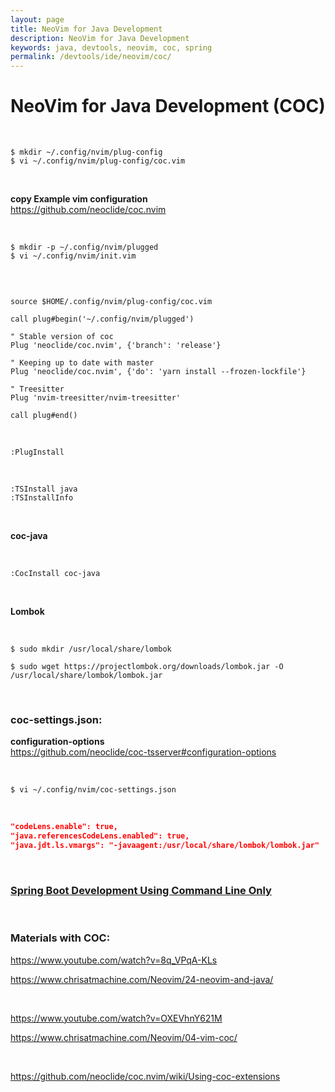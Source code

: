 ```yaml
---
layout: page
title: NeoVim for Java Development
description: NeoVim for Java Development
keywords: java, devtools, neovim, coc, spring
permalink: /devtools/ide/neovim/coc/
---
```


# NeoVim for Java Development (COC)

<br/>

```
$ mkdir ~/.config/nvim/plug-config
$ vi ~/.config/nvim/plug-config/coc.vim
```

<br/>

**copy Example vim configuration**  
https://github.com/neoclide/coc.nvim

<br/>

```
$ mkdir -p ~/.config/nvim/plugged
$ vi ~/.config/nvim/init.vim
```

<br/>

```vim

source $HOME/.config/nvim/plug-config/coc.vim

call plug#begin('~/.config/nvim/plugged')

" Stable version of coc
Plug 'neoclide/coc.nvim', {'branch': 'release'}

" Keeping up to date with master
Plug 'neoclide/coc.nvim', {'do': 'yarn install --frozen-lockfile'}

" Treesitter
Plug 'nvim-treesitter/nvim-treesitter'

call plug#end()
```

<br/>

```
:PlugInstall
```

<br/>

```
:TSInstall java
:TSInstallInfo
```

<br/>

**coc-java**

<br/>

```
:CocInstall coc-java
```

<br/>

**Lombok**

<br/>

```
$ sudo mkdir /usr/local/share/lombok

$ sudo wget https://projectlombok.org/downloads/lombok.jar -O /usr/local/share/lombok/lombok.jar
```

<br/>

### coc-settings.json:

**configuration-options**  
https://github.com/neoclide/coc-tsserver#configuration-options

<br/>

    $ vi ~/.config/nvim/coc-settings.json

<br/>

```json
"codeLens.enable": true,
"java.referencesCodeLens.enabled": true,
"java.jdt.ls.vmargs": "-javaagent:/usr/local/share/lombok/lombok.jar"
```

<br/>

### [Spring Boot Development Using Command Line Only](/devtools/ide/neovim/example/)

<br/>

### Materials with COC:

https://www.youtube.com/watch?v=8q_VPqA-KLs

https://www.chrisatmachine.com/Neovim/24-neovim-and-java/

<br/>

https://www.youtube.com/watch?v=OXEVhnY621M

https://www.chrisatmachine.com/Neovim/04-vim-coc/

<br/>

https://github.com/neoclide/coc.nvim/wiki/Using-coc-extensions
